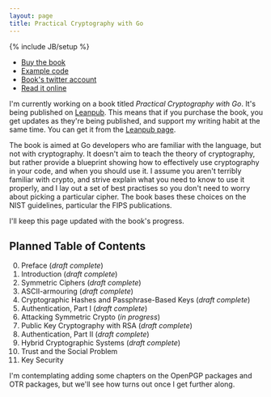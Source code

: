 ```yaml
---
layout: page
title: Practical Cryptography with Go
---
```


{% include JB/setup %}

* [Buy the book](https://leanpub.com/gocrypto)
* [Example code](https://github.com/kisom/gocrypto)
* [Book's twitter account](https://twitter.com/gocrypto)
* [Read it online](https://leanpub.com/gocrypto/read)

I'm currently working on a book titled *Practical Cryptography with Go*. It's
being published on [Leanpub](https://leanpub.com). This means that if you
purchase the book, you get updates as they're being published, and support my
writing habit at the same time. You can get it from the
[Leanpub page](https://leanpub.com/gocrypto).

The book is aimed at Go developers who are familiar with the language, but
not with cryptography. It doesn't aim to teach the theory of cryptography,
but rather provide a blueprint showing how to effectively use cryptography
in your code, and when you should use it. I assume you aren't terribly
familiar with crypto, and strive explain what you need to know to use
it properly, and I lay out a set of best practises so you don't need to
worry about picking a particular cipher. The book bases these choices
on the NIST guidelines, particular the FIPS publications.

I'll keep this page updated with the book's progress.

## Planned Table of Contents

0. Preface (*draft complete*)
0. Introduction (*draft complete*)
0. Symmetric Ciphers (*draft complete*)
0. ASCII-armouring (*draft complete*)
0. Cryptographic Hashes and Passphrase-Based Keys (*draft complete*)
0. Authentication, Part I (*draft complete*)
0. Attacking Symmetric Crypto (*in progress*)
0. Public Key Cryptography with RSA (*draft complete*)
0. Authentication, Part II (*draft complete*)
0. Hybrid Cryptographic Systems (*draft complete*)
0. Trust and the Social Problem
0. Key Security

I'm contemplating adding some chapters on the OpenPGP packages and
OTR packages, but we'll see how turns out once I get further along.
